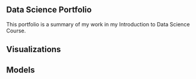 ## Data Science Portfolio ##

This portfolio is a summary of my work in my Introduction to Data Science Course.

## Visualizations ##

## Models ##
 
